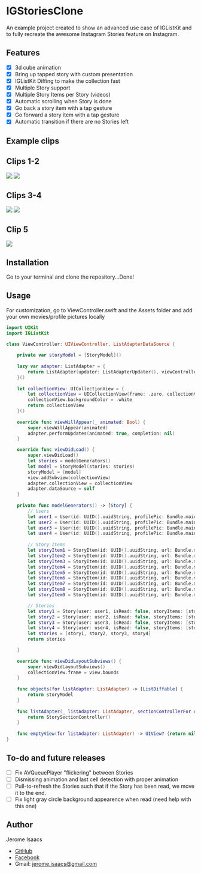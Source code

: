 # IGStoriesClone
An example project created to show an advanced use case of IGListKit and to fully recreate the awesome Instagram Stories feature on Instagram.


## Features

- [x] 3d cube animation
- [x] Bring up tapped story with custom presentation
- [x] IGListKit Diffing to make the collection fast
- [x] Multiple Story support
- [x] Multiple Story Items per Story (videos)
- [x] Automatic scrolling when Story is done
- [x] Go back a story item with a tap gesture
- [x] Go forward a story item with a tap gesture
- [x] Automatic transition if there are no Stories left

## Example clips

## Clips 1-2

<p>
  <img src = "https://github.com/jboo1212/Assets/blob/master/igstories1.gif">
  <img src = "https://github.com/jboo1212/Assets/blob/master/igstories2.gif">
  </p>
  
## Clips 3-4
<p>
  <img src = "https://github.com/jboo1212/Assets/blob/master/igstories3.gif">
  <img src = "https://github.com/jboo1212/Assets/blob/master/igstories4.gif">
</p>

## Clip 5

<p>
  <img src = "https://github.com/jboo1212/Assets/blob/master/igstories5.gif">
</p>


## Installation

Go to your terminal and clone the repository...Done!

## Usage

For customization, go to ViewController.swift and the Assets folder and add your own movies/profile pictures locally

```swift
import UIKit
import IGListKit

class ViewController: UIViewController, ListAdapterDataSource {
    
    private var storyModel = [StoryModel]()
    
    lazy var adapter: ListAdapter = {
        return ListAdapter(updater: ListAdapterUpdater(), viewController: self)
    }()
    
    let collectionView: UICollectionView = {
        let collectionView = UICollectionView(frame: .zero, collectionViewLayout: UICollectionViewFlowLayout())
        collectionView.backgroundColor = .white
        return collectionView
    }()
    
    override func viewWillAppear(_ animated: Bool) {
        super.viewWillAppear(animated)
        adapter.performUpdates(animated: true, completion: nil)
    }

    override func viewDidLoad() {
        super.viewDidLoad()
        let stories = modelGenerators()
        let model = StoryModel(stories: stories)
        storyModel = [model]
        view.addSubview(collectionView)
        adapter.collectionView = collectionView
        adapter.dataSource = self
    }
    
    private func modelGenerators() -> [Story] {
        // Users
        let user1 = User(id: UUID().uuidString, profilePic: Bundle.main.url(forResource: "jeromeythehomie", withExtension: "jpg")!, handle: "jeromeythehomie")
        let user2 = User(id: UUID().uuidString, profilePic: Bundle.main.url(forResource: "mattlee077", withExtension: "jpg")!, handle: "mattlee077")
        let user3 = User(id: UUID().uuidString, profilePic: Bundle.main.url(forResource: "asethics", withExtension: "jpg")!, handle: "asethics")
        let user4 = User(id: UUID().uuidString, profilePic: Bundle.main.url(forResource: "nat.pat33", withExtension: "jpg")!, handle: "nat.pat33")
        
        // Story Items
        let storyItem1 = StoryItem(id: UUID().uuidString, url: Bundle.main.url(forResource: "IMG_0021", withExtension: "mov")!)
        let storyItem2 = StoryItem(id: UUID().uuidString, url: Bundle.main.url(forResource: "IMG_0460", withExtension: "mov")!)
        let storyItem3 = StoryItem(id: UUID().uuidString, url: Bundle.main.url(forResource: "IMG_1539", withExtension: "mov")!)
        let storyItem4 = StoryItem(id: UUID().uuidString, url: Bundle.main.url(forResource: "IMG_1636", withExtension: "mov")!)
        let storyItem5 = StoryItem(id: UUID().uuidString, url: Bundle.main.url(forResource: "IMG_1691", withExtension: "mov")!)
        let storyItem6 = StoryItem(id: UUID().uuidString, url: Bundle.main.url(forResource: "IMG_1704", withExtension: "mov")!)
        let storyItem7 = StoryItem(id: UUID().uuidString, url: Bundle.main.url(forResource: "IMG_1705", withExtension: "mov")!)
        let storyItem8 = StoryItem(id: UUID().uuidString, url: Bundle.main.url(forResource: "IMG_1706", withExtension: "mov")!)
        let storyItem9 = StoryItem(id: UUID().uuidString, url: Bundle.main.url(forResource: "IMG_1707", withExtension: "mov")!)

        // Stories
        let story1 = Story(user: user1, isRead: false, storyItems: [storyItem1, storyItem2, storyItem3])
        let story2 = Story(user: user2, isRead: false, storyItems: [storyItem4, storyItem5, storyItem6, storyItem7])
        let story3 = Story(user: user3, isRead: false, storyItems: [storyItem8])
        let story4 = Story(user: user4, isRead: false, storyItems: [storyItem9])
        let stories = [story1, story2, story3, story4]
        return stories

    }
    
    override func viewDidLayoutSubviews() {
        super.viewDidLayoutSubviews()
        collectionView.frame = view.bounds
    }
    
    func objects(for listAdapter: ListAdapter) -> [ListDiffable] {
        return storyModel
    }
    
    func listAdapter(_ listAdapter: ListAdapter, sectionControllerFor object: Any) -> ListSectionController {        
        return StorySectionController()
    }
    
    func emptyView(for listAdapter: ListAdapter) -> UIView? {return nil}
}

```

## To-do and future releases

- [ ] Fix AVQueuePlayer "flickering" between Stories
- [ ] Dismissing animation and last cell detection with proper animation
- [ ] Pull-to-refresh the Stories such that if the Story has been read, we move it to the end.
- [ ] Fix light gray circle background appearence when read (need help with this one)

## <a name="author"> Author
  
Jerome Isaacs

- [GitHub](https://github.com/jboo1212)
- [Facebook](https://www.facebook.com/jerome.isaacs.12)
- Gmail: jerome.isaacs@gmail.com
